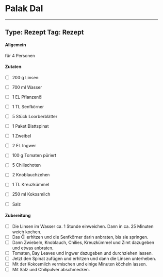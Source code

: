 # Palak Dal

---
Type: Rezept
Tag: Rezept
---

#### Allgemein
für 4 Personen


#### Zutaten
- [ ] 200 g Linsen
- [ ] 700 ml Wasser
- [ ] 1 EL Pflanzenöl
- [ ] 1 TL Senfkörner
- [ ] 5 Stück Loorberblätter
- [ ] 1 Paket Blattspinat
- [ ] 1 Zweibel
- [ ] 2 EL Ingwer
- [ ] 100 g Tomaten püriert
- [ ] 5 Chilischoten
- [ ] 2 Knoblauchzehen
- [ ] 1 TL Kreuzkümmel
- [ ] 250 ml Kokosmilch
- [ ] Salz


#### Zubereitung
- [ ] Die Linsen im Wasser ca. 1 Stunde einweichen. Dann in ca. 25 Minuten weich kochen.
- [ ] Das Öl erhitzen und die Senfkörner darin anbraten, bis sie springen.
- [ ] Dann Zwiebeln, Knoblauch, Chilies, Kreuzkümmel und Zimt dazugeben und etwas anbraten.
- [ ] Tomaten, Bay Leaves und Ingwer dazugeben und durchziehen lassen.
- [ ] Jetzt den Spinat zufügen und erhitzen und dann die Linsen unterheben.
- [ ] Mit der Kokosmilch vermischen und einige Minuten köcheln lassen.
- [ ] Mit Salz und Chilipulver abschmecken. 
